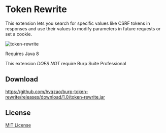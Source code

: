 # Token Rewrite

This extension lets you search for specific values like CSRF tokens in responses
and use their values to modify parameters in future requests or set a cookie.

![token-rewrite](https://cloud.githubusercontent.com/assets/4956006/19634430/4b67c7ca-99bb-11e6-969e-5ac2ea614618.png)

Requires Java 8

This extension _DOES NOT_ require Burp Suite Professional

## Download

https://github.com/hvqzao/burp-token-rewrite/releases/download/1.0/token-rewrite.jar

## License

[MIT License](LICENSE)

